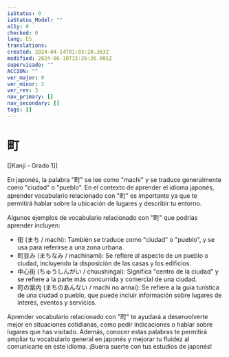 ```yaml
---
iaStatus: 0
iaStatus_Model: ""
a11y: 0
checked: 0
lang: ES
translations: 
created: 2024-04-14T01:03:20.363Z
modified: 2024-06-10T15:26:26.001Z
supervisado: ""
ACCION: ""
ver_major: 0
ver_minor: 2
ver_rev: 3
nav_primary: []
nav_secondary: []
tags: []
---
```

# 町

[[Kanji - Grado 1]]

En japonés, la palabra "町" se lee como "machi" y se traduce generalmente como "ciudad" o "pueblo". En el contexto de aprender el idioma japonés, aprender vocabulario relacionado con "町" es importante ya que te permitirá hablar sobre la ubicación de lugares y describir tu entorno.

Algunos ejemplos de vocabulario relacionado con "町" que podrías aprender incluyen:

- 街 (まち / machi): También se traduce como "ciudad" o "pueblo", y se usa para referirse a una zona urbana.
- 町並み (まちなみ / machinami): Se refiere al aspecto de un pueblo o ciudad, incluyendo la disposición de las casas y los edificios.
- 中心街 (ちゅうしんがい / chuushingai): Significa "centro de la ciudad" y se refiere a la parte más concurrida y comercial de una ciudad.
- 町の案内 (まちのあんない / machi no annai): Se refiere a la guía turística de una ciudad o pueblo, que puede incluir información sobre lugares de interés, eventos y servicios.

Aprender vocabulario relacionado con "町" te ayudará a desenvolverte mejor en situaciones cotidianas, como pedir indicaciones o hablar sobre lugares que has visitado. Además, conocer estas palabras te permitirá ampliar tu vocabulario general en japonés y mejorar tu fluidez al comunicarte en este idioma. ¡Buena suerte con tus estudios de japonés!

